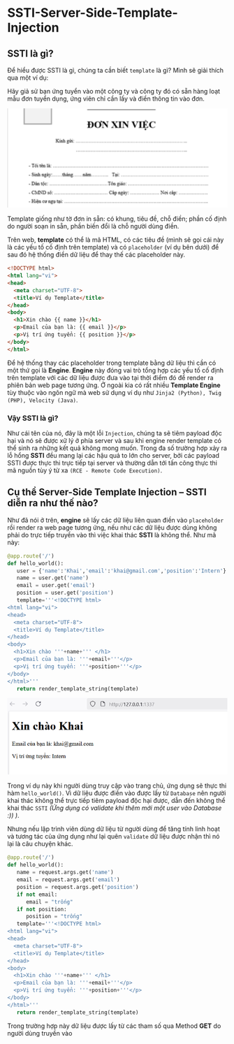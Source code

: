 # SSTI-Server-Side-Template-Injection
## SSTI là gì?
Để hiểu được SSTI là gì, chúng ta cần biết ```template``` là gì? Mình sẽ giải thích qua một ví dụ:

Hãy giả sử bạn ứng tuyển vào một công ty và công ty đó có sẵn hàng loạt mẫu đơn tuyển dụng, ứng viên chỉ cần lấy và điền thông tin vào đơn. 

<p align="center">
  <img src="./donmau" width="700">
</p>
Template giống như tờ đơn in sẵn: có khung, tiêu đề, chỗ điền; phần cố định do người soạn in sẵn, phần biến đổi là chỗ người dùng điền.

Trên web, **template** có thể là mã HTML, có các tiêu đề (mình sẽ gọi cái này là các yếu tố cố định trên template) và có ```placeholder``` (ví dụ bên dưới) để sau đó hệ thống điền dữ liệu để thay thế các placeholder này. 

```html
<!DOCTYPE html>
<html lang="vi">
<head>
  <meta charset="UTF-8">
  <title>Ví dụ Template</title>
</head>
<body>
  <h1>Xin chào {{ name }}</h1>
  <p>Email của bạn là: {{ email }}</p>
  <p>Vị trí ứng tuyển: {{ position }}</p>
</body>
</html>
```

Để hệ thống thay các placeholder trong template bằng dữ liệu thì cần có một thứ gọi là **Engine**. **Engine** này đóng vai trò tổng hợp các yếu tố cố định trên template với các dữ liệu được đưa vào tại thời điểm đó để render ra phiên bản web page tương ứng. Ở ngoài kia có rất nhiều **Template Engine** tùy thuộc vào ngôn ngữ mà web sử dụng ví dụ như ``` Jinja2 (Python), Twig (PHP), Velocity (Java) ```.

### Vậy SSTI là gì? 
Như cái tên của nó, đây là một lỗi ```Injection```, chúng ta sẽ tiêm payload độc hại và nó sẽ được xữ lý ở phía server và sau khi engine render template có thể sinh ra những kết quả không mong muốn. Trong đa số trường hợp xảy ra lỗ hổng **SSTI** đều mang lại các hậu quả to lớn cho server, bởi các payload SSTI được thực thi trực tiếp tại server và thường dẫn tới tấn công thực thi mã nguồn tùy ý từ xa ```(RCE - Remote Code Execution)```.

## Cụ thể **Server-Side Template Injection – SSTI** diễn ra như thế nào?
Như đã nói ở trên, **engine** sẽ lấy các dữ liệu liên quan điền vào ```placeholder``` rồi render ra web page tương ứng, nếu như các dữ liệu được dùng không phải do trực tiếp truyền vào thì việc khai thác **SSTI** là không thể. Như mã này:

```python
@app.route('/')
def hello_world():
   user = {'name':'Khai','email':'khai@gmail.com','position':'Intern'} # Xem đây là dữ liệu từ database
   name = user.get('name')
   email = user.get('email')
   position = user.get('position')
   template='''<!DOCTYPE html>
<html lang="vi">
<head>
  <meta charset="UTF-8">
  <title>Ví dụ Template</title>
</head>
<body>
  <h1>Xin chào '''+name+''' </h1>
  <p>Email của bạn là: '''+email+'''</p>
  <p>Vị trí ứng tuyển: '''+position+'''</p>
</body>
</html>''' 
   return render_template_string(template)
```

<p align="left">
  <img src="./image.png" width="700">
</p>

Trong ví dụ này khi người dùng truy cập vào trang chủ, ứng dụng sẽ thực thi hàm ```hello_world()```. Vì dữ liệu được điền vào được lấy từ ```Database``` nên người khai thác không thể trực tiếp tiêm payload độc hại được, dẫn đến không thể khai thác ```SSTI``` _(Ứng dụng có validate khi thêm mới một user vào Database :)) )_.

Nhưng nếu lập trình viên dùng dữ liệu từ người dùng để tăng tính linh hoạt và tương tác của ứng dụng như lại quên ```validate``` dữ liệu được nhận thì nó lại là câu chuyện khác.

```python
@app.route('/')
def hello_world():
   name = request.args.get('name')
   email = request.args.get('email')
   position = request.args.get('position')
   if not email:
      email = "trống"
   if not position:
      position = "trống"
   template='''<!DOCTYPE html>
<html lang="vi">
<head>
  <meta charset="UTF-8">
  <title>Ví dụ Template</title>
</head>
<body>
  <h1>Xin chào '''+name+''' </h1>
  <p>Email của bạn là: '''+email+'''</p>
  <p>Vị trí ứng tuyển: '''+position+'''</p>
</body>
</html>''' 
   return render_template_string(template)
```

Trong trường hợp này dữ liệu được lấy từ các tham số qua Method **GET** do người dùng truyền vào
